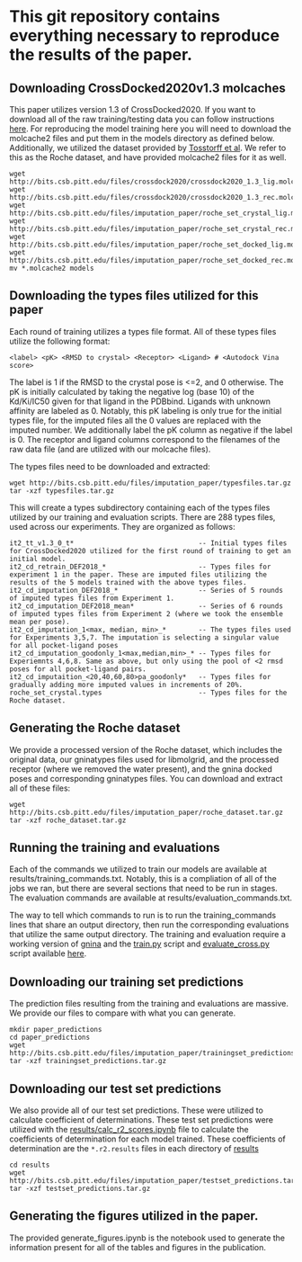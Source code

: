 # This git repository contains everything necessary to reproduce the results of the paper.

## Downloading CrossDocked2020v1.3 molcaches

This paper utilizes version 1.3 of CrossDocked2020. If you want to download all of the raw training/testing data you can follow instructions [here](https://github.com/gnina/models/tree/master/data/CrossDocked2020).
For reproducing the model training here you will need to download the molcache2 files and put them in the models directory as defined below.
Additionally, we utilized the dataset provided by [Tosstorff et al](https://link.springer.com/article/10.1007/s10822-022-00478-x).
We refer to this as the Roche dataset, and have provided molcache2 files for it as well.

```
wget http://bits.csb.pitt.edu/files/crossdock2020/crossdock2020_1.3_lig.molcache2
wget http://bits.csb.pitt.edu/files/crossdock2020/crossdock2020_1.3_rec.molcache2
wget http://bits.csb.pitt.edu/files/imputation_paper/roche_set_crystal_lig.molcache2
wget http://bits.csb.pitt.edu/files/imputation_paper/roche_set_crystal_rec.molcache2
wget http://bits.csb.pitt.edu/files/imputation_paper/roche_set_docked_lig.molcache2
wget http://bits.csb.pitt.edu/files/imputation_paper/roche_set_docked_rec.molcache2
mv *.molcache2 models
```

## Downloading the types files utilized for this paper

Each round of training utilizes a types file format. All of these types files utilize the following format:

```
<label> <pK> <RMSD to crystal> <Receptor> <Ligand> # <Autodock Vina score>
```

The label is 1 if the RMSD to the crystal pose is <=2, and 0 otherwise. 
The pK is initially calculated by taking the negative log (base 10) of the Kd/Ki/IC50 given for that ligand in the PDBbind.
Ligands with unknown affinity are labeled as 0.
Notably, this pK labeling is only true for the initial types file, for the imputed files all the 0 values are replaced with the imputed number.
We additionally label the pK column as negative if the label is 0.
The receptor and ligand columns correspond to the filenames of the raw data file (and are utilized with our molcache files).

The types files need to be downloaded and extracted:

```
wget http://bits.csb.pitt.edu/files/imputation_paper/typesfiles.tar.gz
tar -xzf typesfiles.tar.gz
```

This will create a types subdirectory containing each of the types files utilized by our training and evaluation scripts.
There are 288 types files, used across our experiments.
They are organized as follows:

```
it2_tt_v1.3_0_t*                               -- Initial types files for CrossDocked2020 utilized for the first round of training to get an initial model.
it2_cd_retrain_DEF2018_*                       -- Types files for experiment 1 in the paper. These are imputed files utilizing the results of the 5 models trained with the above types files.
it2_cd_imputation_DEF2018_*                    -- Series of 5 rounds of imputed types files from Experiment 1.
it2_cd_imputation_DEF2018_mean*                -- Series of 6 rounds of imputed types files from Experiment 2 (where we took the ensemble mean per pose).
it2_cd_imputation_1<max, median, min>_*        -- The types files used for Experiments 3,5,7. The imputation is selecting a singular value for all pocket-ligand poses
it2_cd_imputation_goodonly_1<max,median,min>_* -- Types files for Experiemnts 4,6,8. Same as above, but only using the pool of <2 rmsd poses for all pocket-ligand pairs.
it2_cd_imputaition_<20,40,60,80>pa_goodonly*   -- Types files for gradually adding more imputed values in increments of 20%.
roche_set_crystal.types                        -- Types files for the Roche dataset.
```

## Generating the Roche dataset

We provide a processed version of the Roche dataset, which includes the original data, our gninatypes files used for libmolgrid, and the processed receptor (where we removed the water present), and the gnina docked poses and corresponding gninatypes files.
You can download and extract all of these files:

```
wget http://bits.csb.pitt.edu/files/imputation_paper/roche_dataset.tar.gz
tar -xzf roche_dataset.tar.gz
```

## Running the training and evaluations

Each of the commands we utilized to train our models are available at results/training_commands.txt.
Notably, this is a compliation of all of the jobs we ran, but there are several sections that need to be run in stages.
The evaluation commands are available at results/evaluation_commands.txt.

The way to tell which commands to run is to run the training_commands lines that share an output directory, then run the corresponding evaluations that utilize the same output directory.
The training and evaluation require a working version of [gnina](https://github.com/gnina/gnina) and the [train.py](https://github.com/gnina/scripts) script and [evaluate_cross.py](https://github.com/gnina/scripts/tree/master/affinity_search) script available [here](https://github.com/gnina/scripts).

## Downloading our training set predictions

The prediction files resulting from the training and evaluations are massive.
We provide our files to compare with what you can generate.

```
mkdir paper_predictions
cd paper_predictions
wget http://bits.csb.pitt.edu/files/imputation_paper/trainingset_predictions.tar.gz
tar -xzf trainingset_predictions.tar.gz
```

## Downloading our test set predictions

We also provide all of our test set predictions.
These were utilized to calculate coefficient of determinations.
These test set predictions were utilized with the [results/calc_r2_scores.ipynb](https://github.com/francoep/ImputationPaper/blob/master/results/calc_r2_scores.ipynb) file to calculate the coefficients of determination for each model trained.
These coefficients of determination are the `*.r2.results` files in each directory of [results](https://github.com/francoep/ImputationPaper/blob/master/results/)

```
cd results
wget http://bits.csb.pitt.edu/files/imputation_paper/testset_predictions.tar.gz
tar -xzf testset_predictions.tar.gz
```

## Generating the figures utilized in the paper.

The provided generate_figures.ipynb is the notebook used to generate the information present for all of the tables and figures in the publication.
